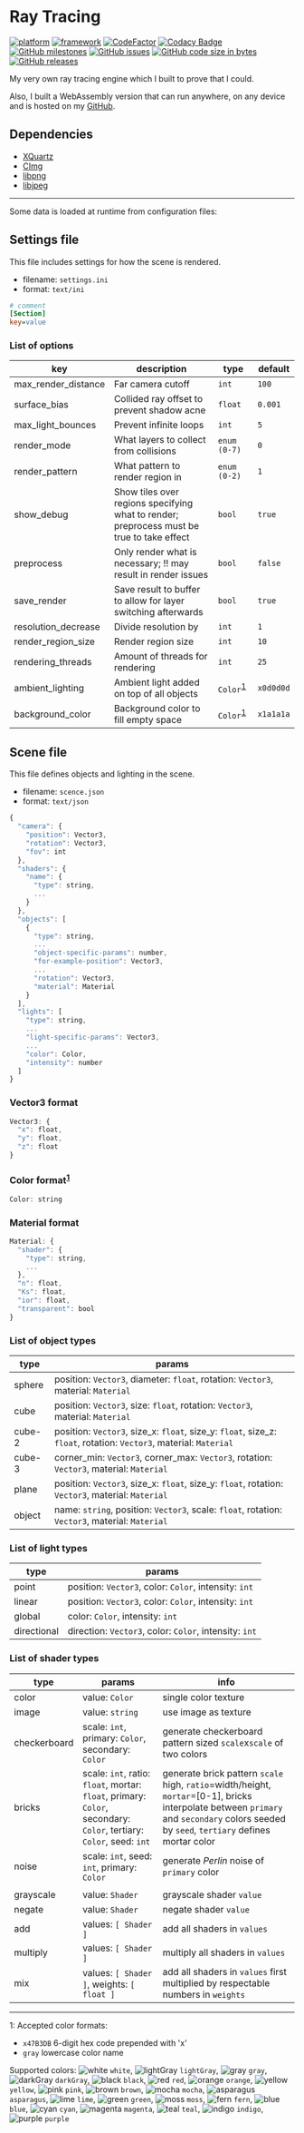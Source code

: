 # Ray Tracing
[![platform](https://img.shields.io/badge/platform-macOS-lightgray)](https://www.apple.com/macos)
[![framework](https://img.shields.io/badge/framework-X11-brightgreen)](https://www.xquartz.org)
[![CodeFactor](https://www.codefactor.io/repository/github/adamsvestka/ray-tracing/badge)](https://www.codefactor.io/repository/github/adamsvestka/ray-tracing)
[![Codacy Badge](https://app.codacy.com/project/badge/Grade/ce7c6be071ec40078c3f88480471cb47)](https://www.codacy.com/manual/svestka.adam1/Ray-Tracing?utm_source=github.com&amp;utm_medium=referral&amp;utm_content=adamsvestka/Ray-Tracing&amp;utm_campaign=Badge_Grade)
[![GitHub milestones](https://img.shields.io/github/milestones/progress-percent/adamsvestka/Ray-Tracing/2)](https://github.com/adamsvestka/Ray-Tracing/milestone/2)
[![GitHub issues](https://img.shields.io/github/issues/adamsvestka/Ray-Tracing)](https://github.com/adamsvestka/Ray-Tracing/issues)
[![GitHub code size in bytes](https://img.shields.io/github/languages/code-size/adamsvestka/Ray-Tracing)](https://github.com/adamsvestka/Ray-Tracing)
[![GitHub releases](https://img.shields.io/github/v/release/adamsvestka/Ray-Tracing?include_prereleases)](https://github.com/adamsvestka/Ray-Tracing/releases)

My very own ray tracing engine which I built to prove that I could.

Also, I built a WebAssembly version that can run anywhere, on any device and is hosted on my [GitHub](https://adamsvestka.github.io).

## Dependencies
- [XQuartz](https://www.xquartz.org)
- [CImg](https://cimg.eu)
- [libpng](http://www.libpng.org)
- [libjpeg](http://libjpeg.sourceforge.net)

---

Some data is loaded at runtime from configuration files:

## Settings file

This file includes settings for how the scene is rendered.
- filename: `settings.ini`
- format: `text/ini`

```ini
# comment
[Section]
key=value
```

### List of options

| key                 | description                                                                               | type                                  | default   |
|---------------------|-------------------------------------------------------------------------------------------|---------------------------------------|-----------|
| max_render_distance | Far camera cutoff                                                                         | `int`                                 | `100`     |
| surface_bias        | Collided ray offset to prevent shadow acne                                                | `float`                               | `0.001`   |
| max_light_bounces   | Prevent infinite loops                                                                    | `int`                                 | `5`       |
| render_mode         | What layers to collect from collisions                                                    | `enum (0-7)`                          | `0`       |
| render_pattern      | What pattern to render region in                                                          | `enum (0-2)`                          | `1`       |
| show_debug          | Show tiles over regions specifying what to render; preprocess must be true to take effect | `bool`                                | `true`    |
| preprocess          | Only render what is necessary; !! may result in render issues                             | `bool`                                | `false`   |
| save_render         | Save result to buffer to allow for layer switching afterwards                             | `bool`                                | `true`    |
| resolution_decrease | Divide resolution by                                                                      | `int`                                 | `1`       |
| render_region_size  | Render region size                                                                        | `int`                                 | `10`      |
| rendering_threads   | Amount of threads for rendering                                                           | `int`                                 | `25`      |
| ambient_lighting    | Ambient light added on top of all objects                                                 | `Color`<sup>[1](#footnoteColor)</sup> | `x0d0d0d` |
| background_color    | Background color to fill empty space                                                      | `Color`<sup>[1](#footnoteColor)</sup> | `x1a1a1a` |

## Scene file

This file defines objects and lighting in the scene.
- filename: `scence.json`
- format: `text/json`

```js
{
  "camera": {
    "position": Vector3,
    "rotation": Vector3,
    "fov": int
  },
  "shaders": {
    "name": {
      "type": string,
      ...
    }
  },
  "objects": [
    {
      "type": string,
      ...
      "object-specific-params": number,
      "for-example-position": Vector3,
      ...
      "rotation": Vector3,
      "material": Material
    }
  ],
  "lights": [
    "type": string,
    ...
    "light-specific-params": Vector3,
    ...
    "color": Color,
    "intensity": number
  ]
}
```

### Vector3 format

```js
Vector3: {
  "x": float,
  "y": float,
  "z": float
}
```

### Color format<sup>[1](#footnoteColor)</sup>

```js
Color: string
```

### Material format

```js
Material: {
  "shader": {
    "type": string,
    ...
  },
  "n": float,
  "Ks": float,
  "ior": float,
  "transparent": bool
}
```

### List of object types

| type   | params                                                                                                            |
|--------|-------------------------------------------------------------------------------------------------------------------|
| sphere | position: `Vector3`, diameter: `float`, rotation: `Vector3`, material: `Material`                                 |
| cube   | position: `Vector3`, size: `float`, rotation: `Vector3`, material: `Material`                                     |
| cube-2 | position: `Vector3`, size_x: `float`, size_y: `float`, size_z: `float`, rotation: `Vector3`, material: `Material` |
| cube-3 | corner_min: `Vector3`, corner_max: `Vector3`, rotation: `Vector3`, material: `Material`                           |
| plane  | position: `Vector3`, size_x: `float`, size_y: `float`, rotation: `Vector3`, material: `Material`                  |
| object | name: `string`, position: `Vector3`, scale: `float`, rotation: `Vector3`, material: `Material`                    |

### List of light types

| type        | params                                                 |
|-------------|--------------------------------------------------------|
| point       | position: `Vector3`, color: `Color`, intensity: `int`  |
| linear      | position: `Vector3`, color: `Color`, intensity: `int`  |
| global      | color: `Color`, intensity: `int`                       |
| directional | direction: `Vector3`, color: `Color`, intensity: `int` |

### List of shader types

| type         | params                                                                                                              | info                                                                                                                                                                                        |
|--------------|---------------------------------------------------------------------------------------------------------------------|---------------------------------------------------------------------------------------------------------------------------------------------------------------------------------------------|
| color        | value: `Color`                                                                                                      | single color texture                                                                                                                                                                        |
| image        | value: `string`                                                                                                     | use image as texture                                                                                                                                                                        |
| checkerboard | scale: `int`, primary: `Color`, secondary: `Color`                                                                  | generate checkerboard pattern sized `scale`x`scale` of two colors                                                                                                                           |
| bricks       | scale: `int`, ratio: `float`, mortar: `float`, primary: `Color`, secondary: `Color`, tertiary: `Color`, seed: `int` | generate brick pattern `scale`  high, `ratio`=width/height, `mortar`=\[0-1\], bricks interpolate between `primary` and `secondary` colors seeded by `seed`, `tertiary` defines mortar color |
| noise        | scale: `int`, seed: `int`, primary: `Color`                                                                         | generate _Perlin_ noise of `primary` color                                                                                                                                                  |
|              |                                                                                                                     |                                                                                                                                                                                             |
| grayscale    | value: `Shader`                                                                                                     | grayscale shader `value`                                                                                                                                                                    |
| negate       | value: `Shader`                                                                                                     | negate shader `value`                                                                                                                                                                       |
| add          | values: `[ Shader ]`                                                                                                | add all shaders in `values`                                                                                                                                                                 |
| multiply     | values: `[ Shader ]`                                                                                                | multiply all shaders in `values`                                                                                                                                                            |
| mix          | values: `[ Shader ]`, weights: `[ float ]`                                                                          | add all shaders in `values` first multiplied by respectable numbers in `weights`                                                                                                            |

---

<a name="footnoteColor">1</a>: Accepted color formats:
- `x47B3DB` 6-digit hex code prepended with 'x'
- `gray` lowercase color name

Supported colors:
        ![white](https://via.placeholder.com/10/ffffff/000000?text=+) `white`,
        ![lightGray](https://via.placeholder.com/10/ffffff/000000?text=+) `lightGray`,
        ![gray](https://via.placeholder.com/10/8e8e93/000000?text=+) `gray`,
        ![darkGray](https://via.placeholder.com/10/2f2f31/000000?text=+) `darkGray`,
        ![black](https://via.placeholder.com/10/000000/000000?text=+) `black`,
        ![red](https://via.placeholder.com/10/ff3b30/000000?text=+) `red`,
        ![orange](https://via.placeholder.com/10/ff9500/000000?text=+) `orange`,
        ![yellow](https://via.placeholder.com/10/ffcc00/000000?text=+) `yellow`,
        ![pink](https://via.placeholder.com/10/ff2d55/000000?text=+) `pink`,
        ![brown](https://via.placeholder.com/10/a2845e/000000?text=+) `brown`,
        ![mocha](https://via.placeholder.com/10/945200/000000?text=+) `mocha`,
        ![asparagus](https://via.placeholder.com/10/929000/000000?text=+) `asparagus`,
        ![lime](https://via.placeholder.com/10/8efa00/000000?text=+) `lime`,
        ![green](https://via.placeholder.com/10/28cd41/000000?text=+) `green`,
        ![moss](https://via.placeholder.com/10/009051/000000?text=+) `moss`,
        ![fern](https://via.placeholder.com/10/4f8f00/000000?text=+) `fern`,
        ![blue](https://via.placeholder.com/10/007aff/000000?text=+) `blue`,
        ![cyan](https://via.placeholder.com/10/00fdff/000000?text=+) `cyan`,
        ![magenta](https://via.placeholder.com/10/ff40ff/000000?text=+) `magenta`,
        ![teal](https://via.placeholder.com/10/5ac8fa/000000?text=+) `teal`,
        ![indigo](https://via.placeholder.com/10/5856d6/000000?text=+) `indigo`,
        ![purple](https://via.placeholder.com/10/af52de/000000?text=+) `purple`
